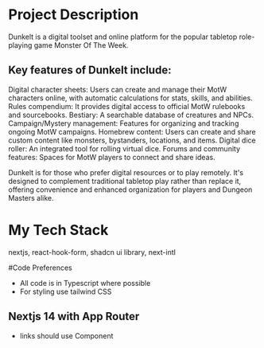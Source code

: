 # Project Description

Dunkelt is a digital toolset and online platform for the popular tabletop role-playing game Monster Of The Week.

## Key features of Dunkelt include:

Digital character sheets: Users can create and manage their MotW characters online, with automatic calculations for stats, skills, and abilities.
Rules compendium: It provides digital access to official MotW rulebooks and sourcebooks.
Bestiary: A searchable database of creatures and NPCs.
Campaign/Mystery management: Features for organizing and tracking ongoing MotW campaigns.
Homebrew content: Users can create and share custom content like monsters, bystanders, locations, and items.
Digital dice roller: An integrated tool for rolling virtual dice.
Forums and community features: Spaces for MotW players to connect and share ideas.

Dunkelt is for those who prefer digital resources or to play remotely. It's designed to complement traditional tabletop play rather than replace it, offering convenience and enhanced organization for players and Dungeon Masters alike.

# My Tech Stack

nextjs, react-hook-form, shadcn ui library, next-intl

#Code Preferences

- All code is in Typescript where possible
- For styling use tailwind CSS

## Nextjs 14 with App Router

- links should use <Link> Component
